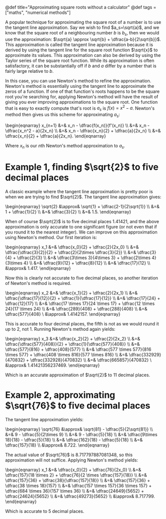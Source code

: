 @def title="Approximating square roots without a calculator"
@def tags = ["maths", "numerical methods"]

A popular technique for approximating the square root of a number is to use the tangent line approximation. Say we wish to find $a_s=\sqrt{a}$, and we know that the square root of a neighbouring number $b$ is $b_s$, then we would use the approximation: $\sqrt{a} \approx \sqrt{b} + \dfrac{a-b}{2\sqrt{b}}$. This approximation is called the tangent line approximation because it is derived by using the tangent line for the square root function $\sqrt{x}$ to approximate its values. This approximation can also be derived by using the Taylor series of the square root function. While its approximation is often satisfactory, it can be substantially off if $b$ and $a$ differ by a number that is fairly large relative to $b$. 

In this case, you can use Newton's method to refine the approximation. Newton's method is essentially using the tangent line to approximate the zeros of a function. If one of that function's roots happens to be the square root you're searching for, applying Newton's method will have the result of giving you ever improving approximations to the square root. One function that is easy to exactly compute that's root is $a_s$ is $f(x) = x^2-a$. Newton's method then gives us this scheme for approximating $a_s$:

\begin{eqnarray}
x_{n+1} &=& x_n - \dfrac{f(x_n)}{f'(x_n)} \\\\
&=& x_n - \dfrac{x_n^2 - a}{2x_n} \\\\
&=& x_n - \dfrac{x_n}{2} + \dfrac{a}{2x_n} \\\\
&=& \dfrac{x_n}{2} + \dfrac{a}{2x_n}.
\end{eqnarray}

Where $x_{n}$ is our $n$th Newton's method approximation to $a_s$.

# Example 1, finding $\sqrt{2}$ to five decimal places
A classic example where the tangent line approximation is pretty poor is when we are trying to find $\sqrt{2}$. The tangent line approximation gives:

\begin{eqnarray}
    \sqrt{2} &\approx& \sqrt{1} + \dfrac{2-1}{2\sqrt{1}} \\\\
    &=& 1 + \dfrac{1}{2} \\\\
    &=& \dfrac{3}{2} \\\\
    &=& 1.5.
\end{eqnarray}

When of course $\sqrt{2}$ is to five decimal places $1.41421$, and the above approximation is only accurate to one significant figure (or not even that if you round it to the nearest integer). We can improve on this approximation using Newton's method. Our first iteration is:

\begin{eqnarray}
    x_1 &=& \dfrac{x_0}{2} + \dfrac{2}{2x_0} \\\\
    &=& \dfrac{\dfrac{3}{2}}{2} + \dfrac{2}{2\times \dfrac{3}{2}} \\\\
    &=& \dfrac{3}{4} + \dfrac{2}{3} \\\\
    &=& \dfrac{3\times 3}{4\times 3} + \dfrac{2\times 4}{3\times 4} \\\\
    &=& \dfrac{9}{12} + \dfrac{8}{12} \\\\
    &=& \dfrac{17}{12} \\\\
    &\approx& 1.417.
\end{eqnarray}

Now this is clearly not accurate to five decimal places, so another iteration of Newton's method is required. 

\begin{eqnarray}
    x_2 &=& \dfrac{x_1}{2} + \dfrac{2}{2x_1} \\\\
    &=& \dfrac{\dfrac{17}{12}}{2} + \dfrac{1}{\dfrac{17}{12}} \\\\
    &=& \dfrac{17}{24} + \dfrac{12}{17} \\\\
    &=& \dfrac{17 \times 17}{24 \times 17} + \dfrac{12 \times 24}{17 \times 24} \\\\
    &=& \dfrac{289}{408} + \dfrac{288}{408} \\\\
    &=& \dfrac{577}{408} \\
    &\approx& 1.4142157.
\end{eqnarray}

This is accurate to four decimal places, the fifth is not as we would round it up to 2, not 1. Running Newton's method again yields:

\begin{eqnarray}
    x_3 &=& \dfrac{x_2}{2} + \dfrac{2}{2x_2} \\\\
    &=& \dfrac{\dfrac{577}{408}}{2} + \dfrac{1}{\dfrac{577}{408}} \\\\
    &=& \dfrac{577}{816} + \dfrac{408}{577} \\\\
    &=& \dfrac{577 \times 577}{816 \times 577} + \dfrac{408 \times 816}{577 \times 816} \\\\
    &=& \dfrac{332929}{470832} + \dfrac{332928}{470832} \\\\
    &=& \dfrac{665857}{470832} \\
    &\approx& 1.41421356237469.
\end{eqnarray}

Which is an accurate approximation of $\sqrt{2}$ to 11 decimal places. 

# Example 2, approximating $\sqrt{76}$ to five decimal places
The tangent line approximation yields:

\begin{eqnarray}
    \sqrt{76} &\approx& \sqrt{81} - \dfrac{5}{2\sqrt{81}} \\\\
    &=& 9 - \dfrac{5}{2\times 9} \\\\
    &=& 9 - \dfrac{5}{18} \\\\
    &=& \dfrac{9\times 18}{18} - \dfrac{5}{18} \\\\
    &=& \dfrac{162}{18} - \dfrac{5}{18} \\\\
    &=& \dfrac{157}{18} \\\\
    &\approx& 8.722.
\end{eqnarray}

The actual value of $\sqrt{76}$ is $8.717797887081348$, so this approximation will not suffice. Applying Newton's method yields:

\begin{eqnarray}
    x_1 &=& \dfrac{x_0}{2} + \dfrac{76}{2x_0} \\\\
    &=& \dfrac{157}{18 \times 2} + \dfrac{76}{2 \times \dfrac{157}{18}} \\\\
    &=& \dfrac{157}{36} + \dfrac{38}{\dfrac{157}{18}} \\\\
    &=& \dfrac{157}{36} + \dfrac{38 \times 18}{157} \\\\
    &=& \dfrac{157 \times 157}{36 \times 157} + \dfrac{684 \times 36}{157 \times 36} \\\\
    &=& \dfrac{24649}{5652} + \dfrac{24624}{5652} \\\\
    &=& \dfrac{49273}{5652} \\\\
    &\approx& 8.717799.
\end{eqnarray}

Which is accurate to 5 decimal places. 